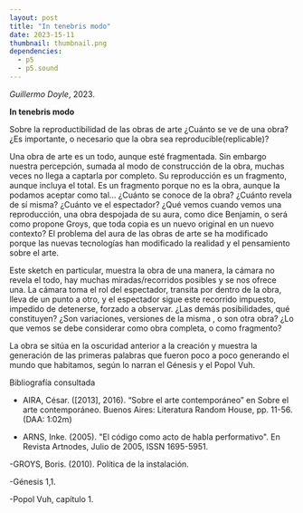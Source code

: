 ```yaml
---
layout: post
title: "In tenebris modo"
date: 2023-15-11
thumbnail: thumbnail.png
dependencies:
  - p5
  - p5.sound
---
```


<div id="div-sketch">
  <script type="text/javascript" src="sketch.js"></script>
</div>

_Guillermo Doyle_, 2023.

**In tenebris modo**




Sobre la reproductibilidad de las obras de arte 
¿Cuánto se ve de una obra? ¿Es importante, o necesario que la obra sea reproducible(replicable)?

Una obra de arte es un todo, aunque esté fragmentada. Sin embargo nuestra percepción, sumada al modo de construcción de la obra, muchas veces no llega a captarla por completo.
Su reproducción es un fragmento, aunque incluya el total. Es un fragmento porque no es la obra, aunque la podamos aceptar como tal… 
¿Cuánto se conoce de la obra? ¿Cuánto revela de sí misma? ¿Cuánto ve el espectador? ¿Qué vemos cuando vemos una reproducción, una obra despojada de su aura, como dice Benjamin, o será como propone Groys, que toda copia es un nuevo original en un nuevo contexto? El problema del aura de las obras de arte se ha modificado porque las nuevas tecnologías han modificado la realidad y el pensamiento sobre el arte.

Este sketch en particular, muestra la obra de una manera, la cámara no revela el todo, hay muchas miradas/recorridos posibles y se nos ofrece una. La cámara toma el rol del espectador, transita por dentro de la obra, lleva de un punto a otro, y el espectador sigue este recorrido impuesto, impedido de detenerse, forzado a observar.
¿Las demás posibilidades, qué constituyen? ¿Son variaciones, versiones de la misma , o son otra obra? ¿Lo que vemos se debe considerar como obra completa, o como fragmento?

La obra se sitúa en la oscuridad anterior a la creación y muestra la generación de las primeras palabras que fueron poco a poco generando el mundo que habitamos, según lo narran el Génesis y el Popol Vuh.

Bibliografía consultada

- AIRA, César. ([2013], 2016). “Sobre el arte contemporáneo” en Sobre el arte contemporáneo. Buenos Aires: Literatura Random House, pp. 11-56. (DAA: 1:02m)

- ARNS, Inke. (2005). "El código como acto de habla performativo". En Revista Artnodes, Julio de 2005, ISSN 1695-5951.

-GROYS, Boris. (2010). Política de la instalación.

-Génesis 1,1.

-Popol Vuh, capítulo 1.
